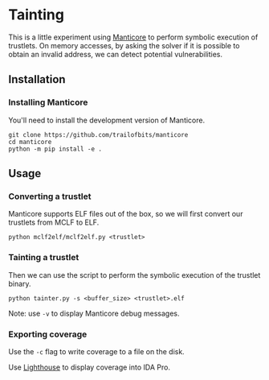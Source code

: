 # Tainting

This is a little experiment using [Manticore](https://github.com/trailofbits/manticore) to perform symbolic execution of trustlets. On memory accesses, by asking the solver if it is possible to obtain an invalid address, we can detect potential vulnerabilities.

## Installation

### Installing Manticore

You'll need to install the development version of Manticore.

```
git clone https://github.com/trailofbits/manticore
cd manticore
python -m pip install -e .
```

## Usage

### Converting a trustlet

Manticore supports ELF files out of the box, so we will first convert our trustlets from MCLF to ELF.

```
python mclf2elf/mclf2elf.py <trustlet>
```

### Tainting a trustlet

Then we can use the script to perform the symbolic execution of the trustlet binary.

```
python tainter.py -s <buffer_size> <trustlet>.elf
```

Note: use `-v` to display Manticore debug messages.

### Exporting coverage

Use the `-c` flag to write coverage to a file on the disk.

Use [Lighthouse](https://github.com/gaasedelen/lighthouse) to display coverage into IDA Pro.
